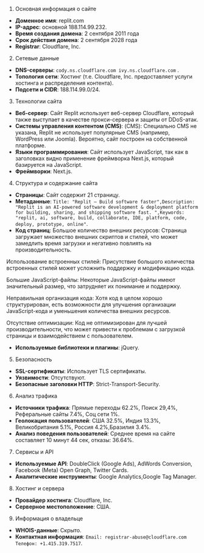 1. Основная информация о сайте

-   **Доменное имя**: replit.com
-   **IP-адрес**: основной 188.114.99.232.
-   **Время создания домена**: 2 сентября 2011 года
-   **Срок действия домена**: 2 сентября 2028 года
-   **Registrar**: Cloudflare, Inc.

2. Сетевые данные

-   **DNS-серверы**: `cody.ns.cloudflare.com ivy.ns.cloudflare.com` .
-   **Топология сети**: Хостинг (т.е. Cloudflare, Inc. предоставляет услуги хостинга и распределения контента).
-   **Подсети и CIDR**: 188.114.99.0/24.

3. Технологии сайта

-   **Веб-сервер**: Сайт Replit использует веб-сервер Cloudflare, который также выступает в качестве прокси-сервера и защиты от DDoS-атак.
-   **Системы управления контентом (CMS)**:  (CMS): Специально CMS не указана, Replit не использует популярные CMS (например, WordPress или Joomla). Вероятно, сайт построен на собственной платформе.
-   **Языки программирования**: Сайт использует JavaScript, так как в заголовках видно применение фреймворка Next.js, который базируется на JavaScript.
-   **Фреймворки**: Next.js.

4. Структура и содержание сайта

-   **Страницы**: Сайт содержит 21 страницу.
-   **Метаданные**: `Title: "Replit – Build software faster",Description: "Replit is an AI-powered software development & deployment platform for building, sharing, and shipping software fast. ",Keywords: "replit, ai, software, build, collaborate, IDE, platform, code, deploy, prototype, online"`.
-   **Код страниц**: Большое количество внешних ресурсов: Страница загружает множество внешних скриптов и стилей, что может замедлить время загрузки и негативно повлиять на производительность.

Использование встроенных стилей: Присутствие большого количества встроенных стилей может усложнить поддержку и модификацию кода.

Большие JavaScript-файлы: Некоторые JavaScript-файлы имеют значительный размер, что затрудняет их понимание и поддержку.

Неправильная организация кода: Хотя код в целом хорошо структурирован, есть возможности для улучшения организации JavaScript-кода и уменьшения количества внешних ресурсов.

Отсутствие оптимизации: Код не оптимизирован для лучшей производительности, что может привести к проблемам с загрузкой страницы и взаимодействием с пользователем.
-   **Используемые библиотеки и плагины**: jQuery.

5. Безопасность

-   **SSL-сертификаты**: Использует TLS сертификаты.
-   **Уязвимости**: Отсутствуют.
-   **Безопасные заголовки HTTP**: Strict-Transport-Security.

6. Анализ трафика

-   **Источники трафика**: Прямые переходы 62.2%, Поиск 29,4%, Реферальные сайты 7.4%, Соц сети 1%.
-   **Геолокация пользователей**: США 32.5%, Индия 13.3%, Великобритания 5.1%, Россия 4.2%,Бразилия 3.4%.
-   **Анализ поведения пользователей**: Среднее время на сайте составляет 10 минут 44 сек, отказы: 36.64%.

7. Сервисы и API

-   **Используемые API**: DoubleClick (Google Ads), AdWords Conversion, Facebook (Meta) Open Graph, Twitter Cards.
-   **Аналитические инструменты**: Google Analytics,Google Tag Manager.

8. Хостинг и сервера

-   **Провайдер хостинга**: Cloudflare, Inc.
-   **Серверное местоположение**: США.

9. Информация о владельце

-   **WHOIS-данные**: Скрыто.
-   **Контактная информация**: `Email: registrar-abuse@cloudflare.com Телефон: +1.415.319.7517`.
